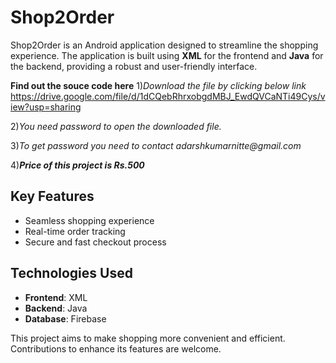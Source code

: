 # Shop2Order

Shop2Order is an Android application designed to streamline the shopping experience. The application is built using **XML** for the frontend and **Java** for the backend, providing a robust and user-friendly interface.

**Find out the souce code here**
1)_Download the file by clicking below link_
https://drive.google.com/file/d/1dCQebRhrxobgdMBJ_EwdQVCaNTi49Cys/view?usp=sharing

2)_You need password to open the downloaded file._

3)_To get password you need to contact adarshkumarnitte@gmail.com_

4)**_Price of this project is Rs.500_**

## Key Features
- Seamless shopping experience
- Real-time order tracking
- Secure and fast checkout process

## Technologies Used
- **Frontend**: XML
- **Backend**: Java
- **Database**: Firebase

This project aims to make shopping more convenient and efficient. Contributions to enhance its features are welcome.
